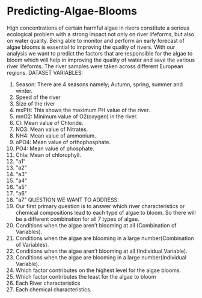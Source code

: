 # Predicting-Algae-Blooms
High concentrations of certain harmful algae in rivers constitute a serious ecological problem with a strong impact not only on river lifeforms, but also on water quality. Being able to monitor and perform an early forecast of algae blooms is essential to improving the quality of rivers.
With our analysis we want to predict the factors that are responsible for the algae to bloom which will help in improving the quality of water and save the various river lifeforms.
The river samples were taken across different European regions.
DATASET VARIABLES:
1)	Season: There are 4 seasons namely; Autumn, spring, summer and winter.
2)	Speed of the river
3)	Size of the river
4)	mxPH: This shows the maximum PH value of the river.
5)	mnO2: Minimum value of O2(oxygen) in the river.
6)	Cl: Mean value of Chloride.
7)	NO3: Mean value of Nitrates.
8)	NH4: Mean value of ammonium.
9)	oPO4: Mean value of orthophosphate.
10)	PO4: Mean value of phosphate.
11)	Chla: Mean of chlorophyll.
12)	"a1"
13)	"a2"
14)	"a3"
15)	"a4"
16)	"a5"
17)	"a6"
18)	"a7"
QUESTION WE WANT TO ADDRESS:
1)	Our first primary question is to answer which river characteristics or chemical compositions lead to each type of algae to bloom. So there will be a different combination for all 7 types of algae.
2)	Conditions when the algae aren’t blooming at all (Combination of Variables).
3)	Conditions when the algae are blooming in a large number(Combination of Variables).
4)	Conditions when the algae aren’t blooming at all (Individual Variable).
5)	Conditions when the algae are blooming in a large number(Individual Variable).
6)	Which factor contributes on the highest level for the algae blooms.
7)	Which factor contributes the least for the algae to bloom
8)	Each River characteristics
9)	Each chemical characteristics.
